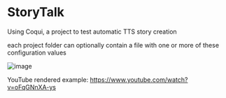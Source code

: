 # StoryTalk
Using Coqui, a project to test automatic TTS story creation

each project folder can optionally contain a file with one or more of these configuration values

![image](https://github.com/twobob/LMStudio_StoryTalk/assets/915232/a61bc158-efbf-48e6-828c-f6172a2638b6)

YouTube rendered example: https://www.youtube.com/watch?v=oFqGNnXA-ys
